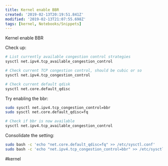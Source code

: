 ```yaml
---
title: Kernel enable BBR
created: '2019-02-13T20:19:51.841Z'
modified: '2019-02-13T21:07:55.698Z'
tags: [kernel, Notebooks/Snippets]
---
```


Kernel enable BBR

Check up:

```sh
# List currently available congestion control strategies
sysctl net.ipv4.tcp_available_congestion_control

# Check current TCP congestion control, should be cubic or so
sysctl net.ipv4.tcp_congestion_control

# Check current default qdisk
sysctl net.core.default_qdisc
```

Try enabling the bbr:

```sh
sudo sysctl net.ipv4.tcp_congestion_control=bbr
sudo sysctl net.core.default_qdisc=fq

# Check if bbr is now available
sysctl net.ipv4.tcp_available_congestion_control
```

Consolidate the setting:

```sh
sudo bash -c 'echo "net.core.default_qdisc=fq" >> /etc/sysctl.conf'
sudo bash -c 'echo "net.ipv4.tcp_congestion_control=bbr" >> /etc/sysctl.conf'
```

#kernel
